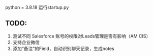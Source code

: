 python = 3.8.18
运行startup.py

## TODO: 
1. 测试不同 Salesforce 账号的权限对Leads管理是否有影响（AM CIS）
2. 支持企业微信
3. 添加“备注”的Field，自动识别聊天记录，生成notes
